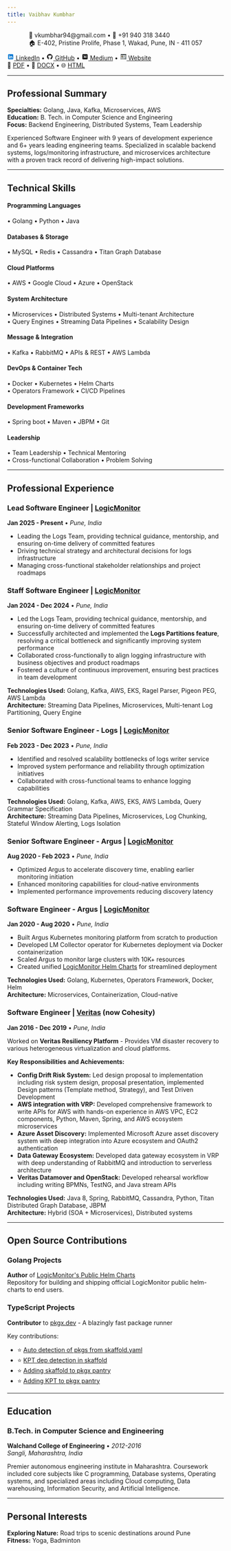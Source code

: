 ```yaml
---
title: Vaibhav Kumbhar
---
```


<div class="header">
<div class="contact-info">

<div style="display: flex; justify-content: center; margin: 10px 0;">
<div>
📧 vkumbhar94@gmail.com • 📱 +91 940 318 3440<br>
🏠 E-402, Pristine Prolife, Phase 1, Wakad, Pune, IN - 411 057<br>
</div>
</div>

<div class="social-links">
<a href="https://www.linkedin.com/in/beingvaibhav/"><img src="./icons8-linkedin.svg" alt="LinkedIn" width="16" height="16"> LinkedIn</a> • 
<a href="https://github.com/vkumbhar94"><img src="./icons8-github.svg" alt="GitHub" width="16" height="16"> GitHub</a> • 
<a href="https://medium.com/@vkumbhar94"><img src="./icons8-medium.svg" alt="Medium" width="16" height="16"> Medium</a> • 
<a href="https://vkumbhar94.github.io/personal-website/"><img src="./icons8-personal-website.svg" alt="Website" width="16" height="16"> Website</a>
</div>
<div class="download-links">
📄 <a href="https://vkumbhar94.github.io/resume/index.pdf">PDF</a> • 📝 <a href="https://vkumbhar94.github.io/resume/index.docx">DOCX</a> • 🌐 <a href="https://vkumbhar94.github.io/resume">HTML</a>
</div>
</div>
</div>

---

## Professional Summary

**Specialties:** Golang, Java, Kafka, Microservices, AWS <br>
**Education:** B. Tech. in Computer Science and Engineering <br>
**Focus:** Backend Engineering, Distributed Systems, Team Leadership

Experienced Software Engineer with 9 years of development experience and 6+ years leading engineering teams. Specialized in scalable backend systems, logs/monitoring infrastructure, and microservices architecture with a proven track record of delivering high-impact solutions.

---

## Technical Skills

<div class="skills-grid">
<div class="skill-category">
<h4>Programming Languages</h4>
• Golang • Python • Java
</div>

<div class="skill-category">
<h4>Databases & Storage</h4>
• MySQL • Redis • Cassandra • Titan Graph Database
</div>

<div class="skill-category">
<h4>Cloud Platforms</h4>
• AWS • Google Cloud • Azure • OpenStack
</div>

<div class="skill-category">
<h4>System Architecture</h4>
• Microservices • Distributed Systems • Multi-tenant Architecture<br>
• Query Engines • Streaming Data Pipelines • Scalability Design
</div>

<div class="skill-category">
<h4>Message & Integration</h4>
• Kafka • RabbitMQ • APIs & REST • AWS Lambda
</div>

<div class="skill-category">
<h4>DevOps & Container Tech</h4>
• Docker • Kubernetes • Helm Charts<br>
• Operators Framework • CI/CD Pipelines
</div>

<div class="skill-category">
<h4>Development Frameworks</h4>
• Spring boot • Maven • JBPM • Git
</div>

<div class="skill-category">
<h4>Leadership</h4>
• Team Leadership • Technical Mentoring<br>
• Cross-functional Collaboration • Problem Solving
</div>
</div>

---

## Professional Experience

### Lead Software Engineer | [LogicMonitor](https://www.logicmonitor.com)

**Jan 2025 - Present** • _Pune, India_

- Leading the Logs Team, providing technical guidance, mentorship, and ensuring on-time delivery of committed features
- Driving technical strategy and architectural decisions for logs infrastructure
- Managing cross-functional stakeholder relationships and project roadmaps

### Staff Software Engineer | [LogicMonitor](https://www.logicmonitor.com)

**Jan 2024 - Dec 2024** • _Pune, India_

- Led the Logs Team, providing technical guidance, mentorship, and ensuring on-time delivery of committed features
- Successfully architected and implemented the **Logs Partitions feature**, resolving a critical bottleneck and significantly improving system performance
- Collaborated cross-functionally to align logging infrastructure with business objectives and product roadmaps
- Fostered a culture of continuous improvement, ensuring best practices in team development

**Technologies Used:** Golang, Kafka, AWS, EKS, Ragel Parser, Pigeon PEG, AWS Lambda  
**Architecture:** Streaming Data Pipelines, Microservices, Multi-tenant Log Partitioning, Query Engine

### Senior Software Engineer - Logs | [LogicMonitor](https://www.logicmonitor.com)

**Feb 2023 - Dec 2023** • _Pune, India_

- Identified and resolved scalability bottlenecks of logs writer service
- Improved system performance and reliability through optimization initiatives
- Collaborated with cross-functional teams to enhance logging capabilities

**Technologies Used:** Golang, Kafka, AWS, EKS, AWS Lambda, Query Grammar Specification  
**Architecture:** Streaming Data Pipelines, Microservices, Log Chunking, Stateful Window Alerting, Logs Isolation

### Senior Software Engineer - Argus | [LogicMonitor](https://www.logicmonitor.com)

**Aug 2020 - Feb 2023** • _Pune, India_

- Optimized Argus to accelerate discovery time, enabling earlier monitoring initiation
- Enhanced monitoring capabilities for cloud-native environments
- Implemented performance improvements reducing discovery latency

### Software Engineer - Argus | [LogicMonitor](https://www.logicmonitor.com)

**Jan 2020 - Aug 2020** • _Pune, India_

- Built Argus Kubernetes monitoring platform from scratch to production
- Developed LM Collector operator for Kubernetes deployment via Docker containerization
- Scaled Argus to monitor large clusters with 10K+ resources
- Created unified [LogicMonitor Helm Charts](https://github.com/logicmonitor/helm-charts) for streamlined deployment

**Technologies Used:** Golang, Kubernetes, Operators Framework, Docker, Helm  
**Architecture:** Microservices, Containerization, Cloud-native

### Software Engineer | [Veritas](https://www.veritas.com) (now Cohesity)

**Jan 2016 - Dec 2019** • _Pune, India_

Worked on **Veritas Resiliency Platform** - Provides VM disaster recovery to various heterogeneous virtualization and cloud platforms.

**Key Responsibilities and Achievements:**

- **Config Drift Risk System:** Led design proposal to implementation including risk system design, proposal presentation, implemented Design patterns (Template method, Strategy), and Test Driven Development
- **AWS integration with VRP:** Developed comprehensive framework to write APIs for AWS with hands-on experience in AWS VPC, EC2 components, Python, Maven, Spring, and AWS ecosystem microservices
- **Azure Asset Discovery:** Implemented Microsoft Azure asset discovery system with deep integration into Azure ecosystem and OAuth2 authentication
- **Data Gateway Ecosystem:** Developed data gateway ecosystem in VRP with deep understanding of RabbitMQ and introduction to serverless architecture
- **Veritas Datamover and OpenStack:** Developed rehearsal workflow including writing BPMNs, TestNG, and Java stream APIs

**Technologies Used:** Java 8, Spring, RabbitMQ, Cassandra, Python, Titan Distributed Graph Database, JBPM  
**Architecture:** Hybrid (SOA + Microservices), Distributed systems

---

## Open Source Contributions

### Golang Projects

**Author** of [LogicMonitor's Public Helm Charts](https://github.com/logicmonitor/helm-charts)  
Repository for building and shipping official LogicMonitor public helm-charts to end users.

### TypeScript Projects

**Contributor** to [pkgx.dev](https://pkgx.dev/) - A blazingly fast package runner

Key contributions:

- ⭐ [Auto detection of pkgs from skaffold.yaml](https://github.com/pkgxdev/pkgx/pull/810)
- ⭐ [KPT dep detection in skaffold](https://github.com/pkgxdev/pkgx/pull/825)
- ⭐ [Adding skaffold to pkgx pantry](https://github.com/pkgxdev/pantry/pull/3660)
- ⭐ [Adding KPT to pkgx pantry](https://github.com/pkgxdev/pantry/pull/3667)

---

## Education

### B.Tech. in Computer Science and Engineering

**Walchand College of Engineering** • _2012-2016_  
_Sangli, Maharashtra, India_

Premier autonomous engineering institute in Maharashtra. Coursework included core subjects like C programming, Database systems, Operating systems, and specialized areas including Cloud computing, Data warehousing, Information Security, and Artificial Intelligence.

---

## Personal Interests

**Exploring Nature:** Road trips to scenic destinations around Pune  
**Fitness:** Yoga, Badminton
